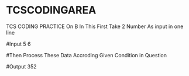 # TCSCODINGAREA
TCS CODING PRACTICE On B 
In This First Take 2 Number As input in one line


#Input
5 6

#Then Process These Data Accroding Given Condition in Question

#Output
352
